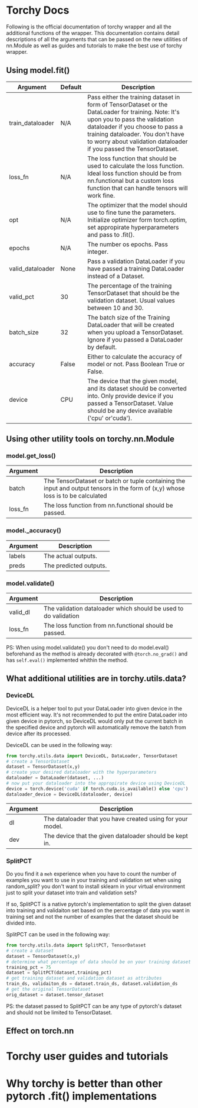 # Torchy Docs
Following is the official documentation of torchy wrapper and all the additional functions of the wrapper. This documentation contains detail descriptions of all the arguments that can be passed on the new utilities of nn.Module as well as guides and tutorials to make the best use of torchy wrapper.
## Using model.fit()
|Argument | Default| Description|
|---------|----------|--------|
|train_dataloader| N/A| Pass either the training dataset in form of TensorDataset or the DataLoader for training. Note: It's upon you to pass the validation dataloader if you choose to pass a training dataloader. You don't have to worry about validation dataloader if you passed the TensorDataset.
|loss_fn| N/A| The loss function that should be used to calculate the loss function. Ideal loss function should be from nn.functional but a custom loss function that can handle tensors will work fine.
|opt| N/A| The optimizer that the model should use to fine tune the parameters. Initialize optimizer form torch.optim, set appropirate hyperparameters and pass to .fit().
|epochs|N/A| The number os epochs. Pass integer.
|valid_dataloader| None| Pass a validation DataLoader if you have passed a training DataLoader instead of a Dataset.
|valid_pct| 30 | The percentage of the training TensorDataset that should be the validation dataset. Usual values between 10 and 30.
|batch_size| 32 | The batch size of the Training DataLoader that will be created when you upload a TensorDataset. Ignore if you passed a DataLoader by default.
|accuracy| False| Either to calculate the accuracy of model or not. Pass Boolean True or False.
|device| CPU | The device that the given model, and its dataset should be converted into. Only provide device if you passed a TensorDataset. Value should be any device available ('cpu' or'cuda').

## Using other utility tools on torchy.nn.Module
### model.get_loss()
|Argument | Description|
|-----------|-------------|
|batch| The TensorDataset or batch or tuple containing the input and output tensors in the form of (x,y) whose loss is to be calculated|
|loss_fn| The loss function from nn.functional should be passed.|
### model._accuracy()
|Argument | Description|
|-----------|-------------|
|labels| The actual outputs.|
|preds|The predicted outputs.|

### model.validate()
|Argument | Description|
|-----------|------------|
|valid_dl | The validation dataloader which should be used to do validation|
|loss_fn| The loss function from nn.functional should be passed.|

PS: When using model.validate() you don't need to do model.eval() beforehand as the method is already decorated with `@torch.no_grad()` and has `self.eval()` implemented whithin the method.

## What additional utilities are in torchy.utils.data?

###  DeviceDL
DeviceDL is a helper tool to put your DataLoader into given device in the most efficient way. It's not recommended to put the entire DataLoader into given device in pytorch, so DeviceDL would only put the current batch in the specified device and pytorch will automatically remove the batch from device after its processed.

DeviceDL can be used in the following way:
```python
from torchy.utils.data import DeviceDL, DataLoader, TensorDataset
# create a TensorDataset
dataset = TensorDataset(x,y)
# create your desired dataloader with the hyperparameters
dataloader = DataLoader(dataset, ...)
# now put your dataloader into the appropirate device using DeviceDL
device = torch.device('cuda' if torch.cuda.is_available() else 'cpu')
dataloader_device = DeviceDL(dataloader, device)
```
|Argument | Description|
|-----------|------------|
|dl| The dataloader that you have created using for your model.|
|dev| The device that the given dataloader should be kept in.|


### SplitPCT
Do you find it a `meh` experience when you have to count the number of examples you want to use in your training and validation set when using random_split? you don't want to install sklearn in your virtual environment just to split your dataset into train and validation sets?

If so, SplitPCT is a native pytorch's implementation to split the given dataset into training and validaiton set based on the percentage of data you want in training set and not the number of examples that the dataset should be divided into.

SplitPCT can be used in the following way:
```python
from torchy.utils.data import SplitPCT, TensorDataset
# create a dataset
dataset = TensorDataset(x,y)
# determine what percentage of data should be on your training dataset
training_pct = 75
dataset = SplitPCT(dataset,training_pct)
# get training dataset and validation dataset as attributes
train_ds, validaiton_ds = dataset.train_ds, dataset.validation_ds
# get the original TensorDataset
orig_dataset = dataset.tensor_dataset
```
PS: the dataset passed to SplitPCT can be any type of pytorch's dataset and should not be limited to TensorDataset.
## Effect on torch.nn

# Torchy user guides and tutorials

# Why torchy is better than other pytorch .fit() implementations